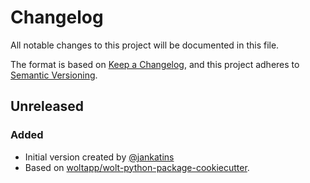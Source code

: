 # Changelog

All notable changes to this project will be documented in this file.

The format is based on [Keep a Changelog](https://keepachangelog.com/en/1.0.0/), and this project adheres
to [Semantic Versioning](https://semver.org/spec/v2.0.0.html).

## Unreleased

### Added

- Initial version created by [@jankatins](https://github.com/jankatins)
- Based on [woltapp/wolt-python-package-cookiecutter](https://github.com/woltapp/wolt-python-package-cookiecutter).
